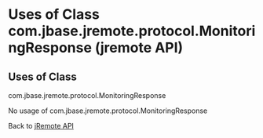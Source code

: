 # Uses of Class com.jbase.jremote.protocol.MonitoringResponse (jremote API)

<PageHeader />

## Uses of Class
com.jbase.jremote.protocol.MonitoringResponse

No usage of com.jbase.jremote.protocol.MonitoringResponse

Back to [jRemote API](../../../../jremote-api/README.md)



  
<PageFooter />
